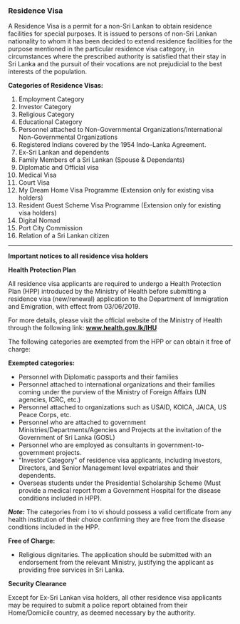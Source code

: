 ### Residence Visa

A Residence Visa is a permit for a non-Sri Lankan to obtain residence facilities for special purposes. It is issued to persons of non-Sri Lankan nationality to whom it has been decided to extend residence facilities for the purpose mentioned in the particular residence visa category, in circumstances where the prescribed authority is satisfied that their stay in Sri Lanka and the pursuit of their vocations are not prejudicial to the best interests of the population.

**Categories of Residence Visas:**

1.  Employment Category
2.  Investor Category
3.  Religious Category
4.  Educational Category
5.  Personnel attached to Non-Governmental Organizations/International Non-Governmental Organizations
6.  Registered Indians covered by the 1954 Indo–Lanka Agreement.
7.  Ex-Sri Lankan and dependents
8.  Family Members of a Sri Lankan (Spouse & Dependants)
9.  Diplomatic and Official visa
10. Medical Visa
11. Court Visa
12. My Dream Home Visa Programme (Extension only for existing visa holders)
13. Resident Guest Scheme Visa Programme (Extension only for existing visa holders)
14. Digital Nomad
15. Port City Commission
16. Relation of a Sri Lankan citizen

***

**Important notices to all residence visa holders**

**Health Protection Plan**

All residence visa applicants are required to undergo a Health Protection Plan (HPP) introduced by the Ministry of Health before submitting a residence visa (new/renewal) application to the Department of Immigration and Emigration, with effect from 03/06/2019.

For more details, please visit the official website of the Ministry of Health through the following link: **www.health.gov.lk/IHU**

The following categories are exempted from the HPP or can obtain it free of charge:

**Exempted categories:**
* Personnel with Diplomatic passports and their families
* Personnel attached to international organizations and their families coming under the purview of the Ministry of Foreign Affairs (UN agencies, ICRC, etc.)
* Personnel attached to organizations such as USAID, KOICA, JAICA, US Peace Corps, etc.
* Personnel who are attached to government Ministries/Departments/Agencies and Projects at the invitation of the Government of Sri Lanka (GOSL)
* Personnel who are employed as consultants in government-to-government projects.
* "Investor Category" of residence visa applicants, including Investors, Directors, and Senior Management level expatriates and their dependents.
* Overseas students under the Presidential Scholarship Scheme (Must provide a medical report from a Government Hospital for the disease conditions included in HPP).

***Note:*** The categories from i to vi should possess a valid certificate from any health institution of their choice confirming they are free from the disease conditions included in the HPP.

**Free of Charge:**
* Religious dignitaries. The application should be submitted with an endorsement from the relevant Ministry, justifying the applicant as providing free services in Sri Lanka.

**Security Clearance**

Except for Ex-Sri Lankan visa holders, all other residence visa applicants may be required to submit a police report obtained from their Home/Domicile country, as deemed necessary by the authority.